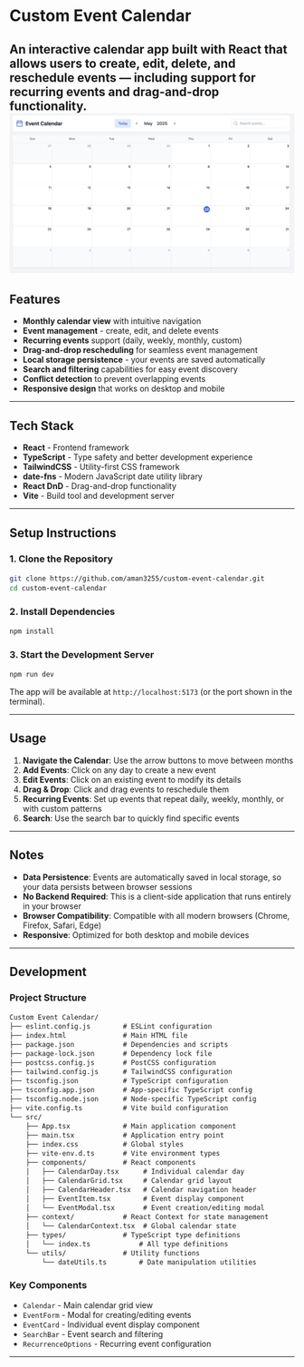 # Custom Event Calendar

An interactive calendar app built with React that allows users to create, edit, delete, and reschedule events — including support for recurring events and drag-and-drop functionality.
![Calendar Screenshot](./customCalender.png)
---

## Features

- **Monthly calendar view** with intuitive navigation
- **Event management** - create, edit, and delete events
- **Recurring events** support (daily, weekly, monthly, custom)
- **Drag-and-drop rescheduling** for seamless event management
- **Local storage persistence** - your events are saved automatically
- **Search and filtering** capabilities for easy event discovery
- **Conflict detection** to prevent overlapping events
- **Responsive design** that works on desktop and mobile

---

## Tech Stack

- **React** - Frontend framework
- **TypeScript** - Type safety and better development experience
- **TailwindCSS** - Utility-first CSS framework
- **date-fns** - Modern JavaScript date utility library
- **React DnD** - Drag-and-drop functionality
- **Vite** - Build tool and development server

---

## Setup Instructions

### 1. Clone the Repository
```bash
git clone https://github.com/aman3255/custom-event-calendar.git
cd custom-event-calendar
```

### 2. Install Dependencies
```bash
npm install
```

### 3. Start the Development Server
```bash
npm run dev
```

The app will be available at `http://localhost:5173` (or the port shown in the terminal).

---

## Usage

1. **Navigate the Calendar**: Use the arrow buttons to move between months
2. **Add Events**: Click on any day to create a new event
3. **Edit Events**: Click on an existing event to modify its details
4. **Drag & Drop**: Click and drag events to reschedule them
5. **Recurring Events**: Set up events that repeat daily, weekly, monthly, or with custom patterns
6. **Search**: Use the search bar to quickly find specific events

---

## Notes

- **Data Persistence**: Events are automatically saved in local storage, so your data persists between browser sessions
- **No Backend Required**: This is a client-side application that runs entirely in your browser
- **Browser Compatibility**: Compatible with all modern browsers (Chrome, Firefox, Safari, Edge)
- **Responsive**: Optimized for both desktop and mobile devices

---

## Development

### Project Structure
```
Custom Event Calendar/
├── eslint.config.js        # ESLint configuration
├── index.html              # Main HTML file
├── package.json            # Dependencies and scripts
├── package-lock.json       # Dependency lock file
├── postcss.config.js       # PostCSS configuration
├── tailwind.config.js      # TailwindCSS configuration
├── tsconfig.json           # TypeScript configuration
├── tsconfig.app.json       # App-specific TypeScript config
├── tsconfig.node.json      # Node-specific TypeScript config
├── vite.config.ts          # Vite build configuration
└── src/
    ├── App.tsx             # Main application component
    ├── main.tsx            # Application entry point
    ├── index.css           # Global styles
    ├── vite-env.d.ts       # Vite environment types
    ├── components/         # React components
    │   ├── CalendarDay.tsx      # Individual calendar day
    │   ├── CalendarGrid.tsx     # Calendar grid layout
    │   ├── CalendarHeader.tsx   # Calendar navigation header
    │   ├── EventItem.tsx        # Event display component
    │   └── EventModal.tsx       # Event creation/editing modal
    ├── context/            # React Context for state management
    │   └── CalendarContext.tsx  # Global calendar state
    ├── types/              # TypeScript type definitions
    │   └── index.ts            # All type definitions
    └── utils/              # Utility functions
        └── dateUtils.ts        # Date manipulation utilities
```

### Key Components
- `Calendar` - Main calendar grid view
- `EventForm` - Modal for creating/editing events
- `EventCard` - Individual event display component
- `SearchBar` - Event search and filtering
- `RecurrenceOptions` - Recurring event configuration
---
